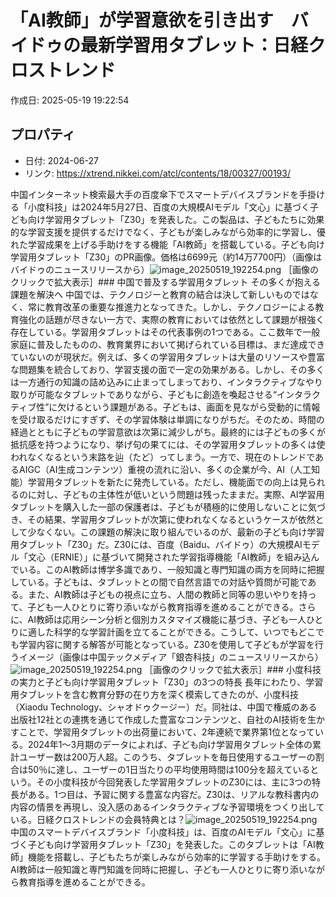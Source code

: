 # 「AI教師」が学習意欲を引き出す　バイドゥの最新学習用タブレット：日経クロストレンド

作成日: 2025-05-19 19:22:54

## プロパティ

- 日付: 2024-06-27
- リンク: https://xtrend.nikkei.com/atcl/contents/18/00327/00193/

中国インターネット検索最大手の百度傘下でスマートデバイスブランドを手掛ける「小度科技」は2024年5月27日、百度の大規模AIモデル「文心」に基づく子ども向け学習用タブレット「Z30」を発表した。この製品は、子どもたちに効果的な学習支援を提供するだけでなく、子どもが楽しみながら効率的に学習し、優れた学習成果を上げる手助けをする機能「AI教師」を搭載している。子ども向け学習用タブレット「Z30」のPR画像。価格は6699元（約14万7700円）（画像はバイドゥのニュースリリースから）![image_20250519_192254.png](../assets/image_20250519_192254.png)
［画像のクリックで拡大表示］### 中国で普及する学習用タブレット その多くが抱える課題を解決へ
中国では、テクノロジーと教育の結合は決して新しいものではなく、常に教育改革の重要な推進力となってきた。しかし、テクノロジーによる教育強化の話題が尽きない一方で、実際の教育においては依然として課題が根強く存在している。学習用タブレットはその代表事例の1つである。ここ数年で一般家庭に普及したものの、教育業界において掲げられている目標は、まだ達成できていないのが現状だ。例えば、多くの学習用タブレットは大量のリソースや豊富な問題集を統合しており、学習支援の面で一定の効果がある。しかし、その多くは一方通行の知識の詰め込みに止まってしまっており、インタラクティブなやり取りが可能なタブレットでありながら、子どもに創造を喚起させる“インタラクティブ性”に欠けるという課題がある。子どもは、画面を見ながら受動的に情報を受け取るだけにすぎず、その学習体験は単調になりがちだ。そのため、時間の経過とともに子どもの学習意欲は次第に減少しがち。最終的には子どもの多くが抵抗感を持つようになり、挙げ句の果てには、その学習用タブレットの多くは使われなくなるという末路を辿（たど）ってしまう。一方で、現在のトレンドであるAIGC（AI生成コンテンツ）重視の流れに沿い、多くの企業が今、AI（人工知能）学習用タブレットを新たに発売している。ただし、機能面での向上は見られるのに対し、子どもの主体性が低いという問題は残ったままだ。実際、AI学習用タブレットを購入した一部の保護者は、子どもが積極的に使用しないことに気づき、その結果、学習用タブレットが次第に使われなくなるというケースが依然として少なくない。この課題の解決に取り組んでいるのが、最新の子ども向け学習用タブレット「Z30」だ。Z30には、百度（Baidu、バイドゥ）の大規模AIモデル「文心（ERNIE）」に基づいて開発された学習指導機能「AI教師」を組み込んでいる。このAI教師は博学多識であり、一般知識と専門知識の両方を同時に把握している。子どもは、タブレットとの間で自然言語での対話や質問が可能である。また、AI教師は子どもの視点に立ち、人間の教師と同等の思いやりを持って、子ども一人ひとりに寄り添いながら教育指導を進めることができる。さらに、AI教師は応用シーン分析と個別カスタマイズ機能に基づき、子ども一人ひとりに適した科学的な学習計画を立てることができる。こうして、いつでもどこでも学習内容に関する解答が可能となっている。Z30を使用して子どもが学習を行うイメージ（画像は中国テックメディア「銀杏科技」のニュースリリースから）![image_20250519_192254.png](../assets/image_20250519_192254.png)
［画像のクリックで拡大表示］### 小度科技の実力と子ども向け学習用タブレット「Z30」の3つの特長
長年にわたり、学習用タブレットを含む教育分野の在り方を深く模索してきたのが、小度科技（Xiaodu Technology、シャオドゥクージー）だ。同社は、中国で権威のある出版社12社との連携を通じて作成した豊富なコンテンツと、自社のAI技術を生かすことで、学習用タブレットの出荷量において、2年連続で業界第1位となっている。2024年1～3月期のデータによれば、子ども向け学習用タブレット全体の累計ユーザー数は200万人超。このうち、タブレットを毎日使用するユーザーの割合は50％に達し、ユーザーの1日当たりの平均使用時間は100分を超えているという。その小度科技が今回発表した学習用タブレットのZ30には、主に3つの特長がある。1つ目は、予習に関する豊富な内容だ。Z30は、リアルな教科書内の内容の情景を再現し、没入感のあるインタラクティブな予習環境をつくり出している。日経クロストレンドの会員特典とは？![image_20250519_192254.png](../assets/image_20250519_192254.png)
中国のスマートデバイスブランド「小度科技」は、百度のAIモデル「文心」に基づく子ども向け学習用タブレット「Z30」を発表した。このタブレットは「AI教師」機能を搭載し、子どもたちが楽しみながら効率的に学習する手助けをする。AI教師は一般知識と専門知識を同時に把握し、子ども一人ひとりに寄り添いながら教育指導を進めることができる。